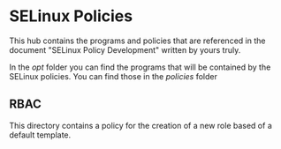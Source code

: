 # SELinux Policies
This hub contains the programs and policies that are referenced in the document "SELinux Policy Development" written by yours truly.

In the <i>opt</i> folder you can find the programs that will be contained by the SELinux policies. You can find those in the <i>policies</i> folder

## RBAC
This directory contains a policy for the creation of a new role based of a default template.
